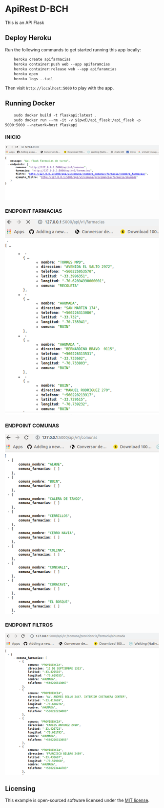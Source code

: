 # ApiRest D-BCH

This is an API Flask

## Deploy Heroku

Run the following commands to get started running this app locally:
```RUN:
    heroku create apifarmacias
    heroku container:push web --app apifaramcias
    heroku container:release web --app apifaramcias
    heroku open
    heroku logs --tail
```

Then visit `http://localhost:5000` to play with the app.

## Running Docker
```
    sudo docker build -t flaskapi:latest .
    sudo docker run --rm -it -v $(pwd)/api_flask:/api_flask -p 5000:5000 --network=host flaskapi
```

### INICIO
![Inicio](api_flask/apps/images/init.png)

### ENDPOINT FARMACIAS
![Farmacias](api_flask/apps/images/farmacias.png)
### ENDPOINT COMUNAS
![Comunas](api_flask/apps/images/comunas.png)
### ENDPOINT FILTROS
![Filtro](api_flask/apps/images/filtro.png)
## Licensing

This example is open-sourced software licensed under the
[MIT license](https://opensource.org/licenses/MIT).

